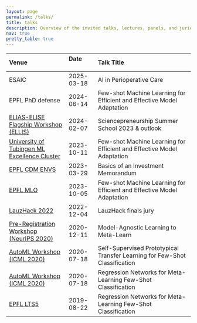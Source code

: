 ```yaml
---
layout: page
permalink: /talks/
title: talks
description: Overview of the invited talks, lectures, panels, and juries I did or will do.
nav: true
pretty_table: true
---
```


| Venue | Date &nbsp; &nbsp; &nbsp; &nbsp; &nbsp; &nbsp; &nbsp; | Talk Title |
| :-  | :- | :- |
| ESAIC         | 2025-03-18 | AI in Perioperative Care |
| EPFL PhD defense         | 2024-06-14 | Few-shot Machine Learning for Efficient and Effective Model Adaptation |
| [ELIAS-ELISE Flagship Workshop (ELLIS)](https://ellis.eu/events/joint-elise-elias-flagship-workshop) | 2024-02-07 | Sciencepreneurship Summer School 2023 & outlook |
| [University of Tubingen ML Excellence Cluster](https://uni-tuebingen.de/en/research/core-research/cluster-of-excellence-machine-learning/home/) | 2023-10-11 | Few-shot Machine Learning for Efficient and Effective Model Adaptation |
| [EPFL CDM ENVS](https://edu.epfl.ch/studyplan/en/master/management-technology-and-entrepreneurship/coursebook/entrepreneurship-new-venture-strategy-MGT-413) | 2023-03-29 | Basics of an Investment Memorandum |
| [EPFL MLO](https://www.epfl.ch/labs/mlo/)      | 2023-10-05 | Few-shot Machine Learning for Efficient and Effective Model Adaptation      |
| [LauzHack 2022](https://lauzhack-2022.devpost.com/)     | 2022-12-04  | LauzHack finals jury |
| [Pre-Registration Workshop (NeurIPS 2020)](https://preregister.science/neurips2020.html)  | 2020-12-11  | Model-Agnostic Learning to Meta-Learn |
| [AutoML Workshop (ICML 2020)](https://sites.google.com/view/automl2020/accepted-papers_1)     | 2020-07-18  | Self-Supervised Prototypical Transfer Learning for Few-Shot Classification |
| [AutoML Workshop (ICML 2020)](https://sites.google.com/view/automl2020/accepted-papers_1)    | 2020-07-18  | Regression Networks for Meta-Learning Few-Shot Classification |
| [EPFL LTS5](https://www.epfl.ch/labs/lts5/)     | 2019-08-22   | Regression Networks for Meta-Learning Few-Shot Classification |
